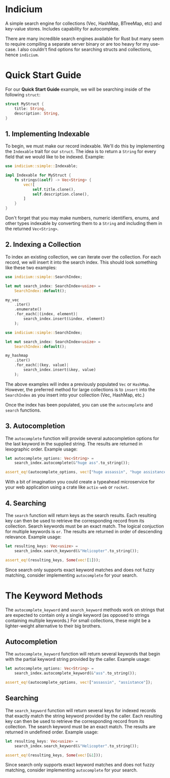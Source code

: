 # Indicium

A simple search engine for collections (Vec, HashMap, BTreeMap, etc) and
key-value stores. Includes capability for autocomplete.

There are many incredible search engines available for Rust but many seem to
require compiling a separate server binary or are too heavy for my use-case. I
also couldn't find options for searching structs and collections, hence
`indicium`.

# Quick Start Guide

For our **Quick Start Guide** example, we will be searching inside of the
following `struct`:

```rust
struct MyStruct {
    title: String,
    description: String,
}
```

## 1. Implementing Indexable

To begin, we must make our record indexable. We'll do this by implementing the
`Indexable` trait for our `struct`. The idea is to return a `String` for every
field that we would like to be indexed. Example:

```rust
use indicium::simple::Indexable;

impl Indexable for MyStruct {
    fn strings(&self) -> Vec<String> {
        vec![
            self.title.clone(),
            self.description.clone(),
        ]
    }
}
```

Don't forget that you may make numbers, numeric identifiers, enums, and other
types indexable by converting them to a `String` and including them in the
returned `Vec<String>`.

## 2. Indexing a Collection

To index an existing collection, we can iterate over the collection. For each
record, we will insert it into the search index. This should look something
like these two examples:

```rust
use indicium::simple::SearchIndex;

let mut search_index: SearchIndex<usize> =
    SearchIndex::default();

my_vec
    .iter()
    .enumerate()
    .for_each(|(index, element)|
        search_index.insert(&index, element)
    );
```

```rust
use indicium::simple::SearchIndex;

let mut search_index: SearchIndex<usize> =
    SearchIndex::default();

my_hashmap
    .iter()
    .for_each(|(key, value)|
        search_index.insert(&key, value)
    );
```

The above examples will index a previously populated `Vec` or `HashMap`.
However, the preferred method for large collections is to `insert` into the
`SearchIndex` as you insert into your collection (Vec, HashMap, etc.)

Once the index has been populated, you can use the `autocomplete` and `search`
functions.

## 3. Autocompletion

The `autocomplete` function will provide several autocompletion options for the
last keyword in the supplied string. The results are returned in lexographic
order. Example usage:

```rust
let autocomplete_options: Vec<String> =
    search_index.autocomplete(&"huge ass".to_string());

assert_eq!(autocomplete_options, vec!["huge assassin", "huge assistance"]);
```

With a bit of imagination you could create a typeahead microservice for your web
application using a crate like `actix-web` or `rocket`.

## 4. Searching

The `search` function will return keys as the search results. Each resulting
key can then be used to retrieve the corresponding record from its collection.
Search keywords must be an exact match. The logical conjuction for multiple
keywords is `or`. The results are returned in order of descending relevance.
Example usage:

```rust
let resulting_keys: Vec<usize> =
    search_index.search_keyword(&"Helicopter".to_string());

assert_eq!(resulting_keys, Some(vec![1]));
```

Since search only supports exact keyword matches and does not fuzzy matching,
consider implementing `autocomplete` for your search.

# The Keyword Methods

The `autocomplete_keyword` and `search_keyword` methods work on strings that are
expected to contain only a single keyword (as opposed to strings containing
multiple keywords.) For small collections, these might be a lighter-weight
alternative to their big brothers.

## Autocompletion

The `autocomplete_keyword` function will return several keywords that begin with
the partial keyword string provided by the caller. Example usage:

```rust
let autocomplete_options: Vec<String> =
	search_index.autocomplete_keyword(&"ass".to_string());

assert_eq!(autocomplete_options, vec!["assassin", "assistance"]);
```

## Searching

The `search_keyword` function will return several keys for indexed records that
exactly match the string keyword provided by the caller. Each resulting key can
then be used to retrieve the corresponding record from its collection. The
search keyword must be an exact match. The results are returned in undefined
order. Example usage:

```rust
let resulting_keys: Vec<usize> =
	search_index.search_keyword(&"Helicopter".to_string());

assert_eq!(resulting_keys, Some(vec![&1]));
```

Since search only supports exact keyword matches and does not fuzzy matching,
consider implementing `autocomplete` for your search.
